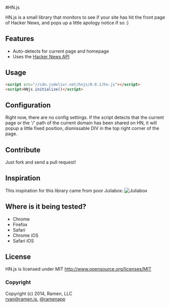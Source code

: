 #HN.js

HN.js is a small library that monitors to see if your site has hit the front
page of Hacker News, and pops up a little apology notice if so :)

## Features

* Auto-detects for current page and homepage
* Uses the [Hacker News API](http://api.ihackernews.com/)

## Usage

```html
<script src="//cdn.jsdelivr.net/hnjs/0.0.1/hn.js"></script>
<script>HNjs.initialize()</script>
```

## Configuration

Right now, there are no config settings. If the script detects that the current page
or the '/' path of the current domain has been shared on HN, it will popup a little fixed
position, dismissable DIV in the top right corner of the page.


## Contribute

Just fork and send a pull request!


## Inspiration

This inspiration for this library came from poor Juliabox:
![Juliabox](https://dl.dropboxusercontent.com/spa/c8k9520tqhih2dg/yuvo-cja.png)

## Where is it being tested?

* Chrome
* Firefox
* Safari
* Chrome iOS
* Safari iOS

## License

HN.js is licensed under MIT http://www.opensource.org/licenses/MIT

### Copyright

Copyright (c) 2014, Ramen, LLC  
<ryan@ramen.is>, [@ramenapp](http://twitter.com/ramenapp)
